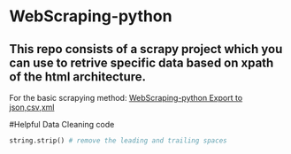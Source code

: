 # WebScraping-python

## This repo consists of a scrapy project which you can use to retrive specific data based on **xpath** of the html architecture.

For the basic scrapying method:
[WebScraping-python Export to json,csv,xml](https://github.com/gcgloven/WebScraping-python/blob/master/WebScraping-python%20Export%20to%20json%2Ccsv%2Cxml.md)


#Helpful Data Cleaning code 
```python 
string.strip() # remove the leading and trailing spaces
```
